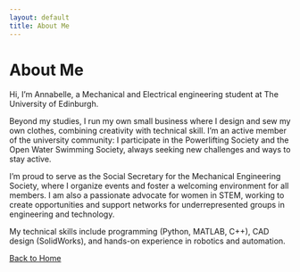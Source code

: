 ```yaml
---
layout: default
title: About Me
---
```


# About Me

Hi, I’m Annabelle, a Mechanical and Electrical engineering student at The University of Edinburgh.

Beyond my studies, I run my own small business where I design and sew my own clothes, combining creativity with technical skill. I’m an active member of the university community: I participate in the Powerlifting Society and the Open Water Swimming Society, always seeking new challenges and ways to stay active.

I’m proud to serve as the Social Secretary for the Mechanical Engineering Society, where I organize events and foster a welcoming environment for all members. I am also a passionate advocate for women in STEM, working to create opportunities and support networks for underrepresented groups in engineering and technology.

My technical skills include programming (Python, MATLAB, C++), CAD design (SolidWorks), and hands-on experience in robotics and automation.

[Back to Home](/)
